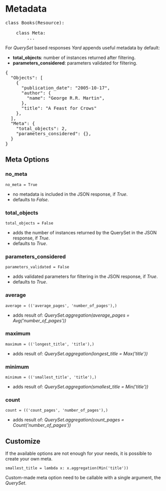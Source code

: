 # Metadata

<pre>
class Books(Resource):

    class Meta:
        ...
</pre>

For *QuerySet* based responses *Yard* appends useful metadata by default:

- **total_objects**: number of instances returned after filtering.
- **parameters_considered**: parameters validated for filtering.

<pre>
{
  "Objects": [
    {
      "publication_date": "2005-10-17", 
      "author": {
        "name": "George R.R. Martin", 
      }, 
      "title": "A Feast for Crows"
    }, 
  ], 
  "Meta": {
    "total_objects": 2, 
    "parameters_considered": {}, 
  }
}
</pre>


## Meta Options

### no_meta

    no_meta = True

- no metadata is included in the JSON response, if *True*.
- defaults to *False*.

### total_objects

    total_objects = False

- adds the number of instances returned by the QuerySet in the JSON response, if *True*.
- defaults to *True*.

### parameters_considered

    parameters_validated = False

- adds validated parameters for filtering in the JSON response, if *True*. 
- defaults to *True*.

### average

    average = (('average_pages', 'number_of_pages'),)
    
- adds result of: *QuerySet.aggregation(average_pages = Avg('number_of_pages'))*

### maximum

    maximum = (('longest_title', 'title'),)
    
- adds result of: *QuerySet.aggregation(longest_title = Max('title'))*

### minimum

    minimum = (('smallest_title', 'title'),)
    
- adds result of: *QuerySet.aggregation(smallest_title = Min('title'))*
    
### count

    count = (('count_pages', 'number_of_pages'),)

- adds result of: *QuerySet.aggregation(count_pages = Count('number_of_pages'))*


## Customize

If the available options are not enough for your needs, it is possible to create your own meta.

    smallest_title = lambda x: x.aggregation(Min('title'))
    
Custom-made meta option need to be callable with a single argument, the *QuerySet*.
    